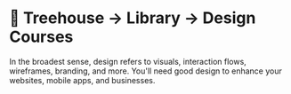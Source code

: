 # :frog: Treehouse -> Library -> Design Courses

In the broadest sense, design refers to visuals, interaction flows, wireframes, branding, and more. You'll need good design to enhance your websites, mobile apps, and businesses.
